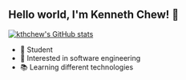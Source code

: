 ## Hello world, I'm Kenneth Chew! 👋

[![kthchew's GitHub stats](https://github-readme-stats.vercel.app/api?username=kthchew&show_icons=true&theme=radical)](https://github.com/anuraghazra/github-readme-stats)

- 🌱 Student
- 👀 Interested in software engineering
- 📚 Learning different technologies

<!---
kthchew/kthchew is a ✨ special ✨ repository because its `README.md` (this file) appears on your GitHub profile.
You can click the Preview link to take a look at your changes.
--->

